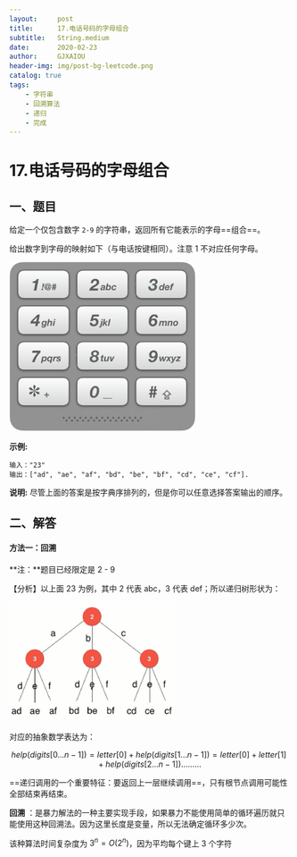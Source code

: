 ```yaml
---
layout:     post
title:      17.电话号码的字母组合
subtitle:   String.medium
date:       2020-02-23
author:     GJXAIOU
header-img: img/post-bg-leetcode.png
catalog: true
tags:
    - 字符串
	- 回溯算法
	- 递归
	- 完成
---
```




# 17.电话号码的字母组合



## 一、题目


给定一个仅包含数字 `2-9` 的字符串，返回所有它能表示的字母==组合==。

给出数字到字母的映射如下（与电话按键相同）。注意 1 不对应任何字母。

<img src="17.%E7%94%B5%E8%AF%9D%E5%8F%B7%E7%A0%81%E7%9A%84%E5%AD%97%E6%AF%8D%E7%BB%84%E5%90%88.resource/17_telephone_keypad.png" alt="img" style="zoom:67%;" />

**示例:**

```
输入："23"
输出：["ad", "ae", "af", "bd", "be", "bf", "cd", "ce", "cf"].
```

**说明:**
尽管上面的答案是按字典序排列的，但是你可以任意选择答案输出的顺序。



## 二、解答

#### 方法一：回溯

**注：**题目已经限定是 2 - 9

【分析】以上面 23 为例，其中 2 代表 abc，3 代表 def；所以递归树形状为：

![image-20200223092933009](17.%E7%94%B5%E8%AF%9D%E5%8F%B7%E7%A0%81%E7%9A%84%E5%AD%97%E6%AF%8D%E7%BB%84%E5%90%88.resource/image-20200223092933009.png)

对应的抽象数学表达为：

$$help(digits[0...n-1]) = letter[0] + help(digits[1...n-1]) = letter[0] + letter[1] + help(digits[2...n-1]).........$$



==递归调用的一个重要特征：要返回上一层继续调用==，只有根节点调用可能性全部结束再结束。

**回溯** ：是暴力解法的一种主要实现手段，如果暴力不能使用简单的循环遍历就只能使用这种回溯法。因为这里长度是变量，所以无法确定循环多少次。

该种算法时间复杂度为 $3^n = O(2^n)$，因为平均每个键上 3 个字符



